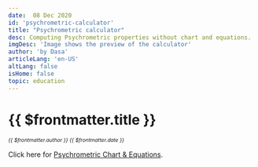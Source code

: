 ```yaml
---
date:  08 Dec 2020
id: 'psychrometric-calculator'
title: "Psychrometric calculator"
desc: Computing Psychrometric properties without chart and equations.
imgDesc: 'Image shows the preview of the calculator'
author: 'by Dasa'
articleLang: 'en-US'
altLang: false
isHome: false
topic: education
---
```


<altLang />

<div style="display: none">

![](/img/education/psychrometric-chart-and-related-equations/_thumbnail.png)

</div>

# {{ $frontmatter.title }}
<i style="font-size: 0.75em;"> {{ $frontmatter.author }} {{ $frontmatter.date }} </i>

Click here for [Psychrometric Chart & Equations](https://thedatatalks.in/education/psychrometric-chart-and-related-equations).

<DynamicGlobalComponent componentName="PsychrometricProperties" />